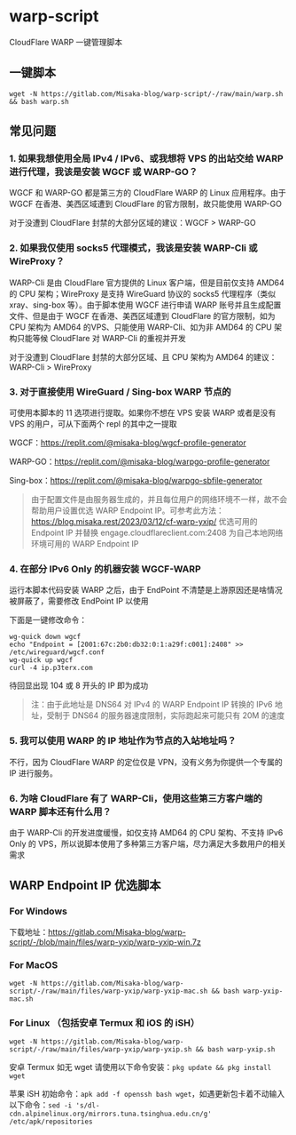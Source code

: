 # warp-script

CloudFlare WARP 一键管理脚本

## 一键脚本

```shell
wget -N https://gitlab.com/Misaka-blog/warp-script/-/raw/main/warp.sh && bash warp.sh
```

## 常见问题

### 1. 如果我想使用全局 IPv4 / IPv6、或我想将 VPS 的出站交给 WARP 进行代理，我该是安装 WGCF 或 WARP-GO？

WGCF 和 WARP-GO 都是第三方的 CloudFlare WARP 的 Linux 应用程序。由于 WGCF 在香港、美西区域遭到 CloudFlare 的官方限制，故只能使用 WARP-GO

对于没遭到 CloudFlare 封禁的大部分区域的建议：WGCF > WARP-GO

### 2. 如果我仅使用 socks5 代理模式，我该是安装 WARP-Cli 或 WireProxy？

WARP-Cli 是由 CloudFlare 官方提供的 Linux 客户端，但是目前仅支持 AMD64 的 CPU 架构；WireProxy 是支持 WireGuard 协议的 socks5 代理程序（类似 xray、sing-box 等）。由于脚本使用 WGCF 进行申请 WARP 账号并且生成配置文件、但是由于 WGCF 在香港、美西区域遭到 CloudFlare 的官方限制，如为CPU 架构为 AMD64 的VPS、只能使用 WARP-Cli、如为非 AMD64 的 CPU 架构只能等候 CloudFlare 对 WARP-Cli 的重视并开发

对于没遭到 CloudFlare 封禁的大部分区域、且 CPU 架构为 AMD64 的建议：WARP-Cli > WireProxy

### 3. 对于直接使用 WireGuard / Sing-box WARP 节点的

可使用本脚本的 11 选项进行提取。如果你不想在 VPS 安装 WARP 或者是没有 VPS 的用户，可从下面两个 repl 的其中之一提取

WGCF：https://replit.com/@misaka-blog/wgcf-profile-generator

WARP-GO：https://replit.com/@misaka-blog/warpgo-profile-generator

Sing-box：https://replit.com/@misaka-blog/warpgo-sbfile-generator

> 由于配置文件是由服务器生成的，并且每位用户的网络环境不一样，故不会帮助用户设置优选 WARP Endpoint IP。可参考此方法：https://blog.misaka.rest/2023/03/12/cf-warp-yxip/ 优选可用的 Endpoint IP 并替换 engage.cloudflareclient.com:2408 为自己本地网络环境可用的 WARP Endpoint IP

### 4. 在部分 IPv6 Only 的机器安装 WGCF-WARP

运行本脚本代码安装 WARP 之后，由于 EndPoint 不清楚是上游原因还是啥情况被屏蔽了，需要修改 EndPoint IP 以使用

下面是一键修改命令：

```shell
wg-quick down wgcf
echo "Endpoint = [2001:67c:2b0:db32:0:1:a29f:c001]:2408" >> /etc/wireguard/wgcf.conf
wg-quick up wgcf
curl -4 ip.p3terx.com
```

待回显出现 104 或 8 开头的 IP 即为成功

> 注：由于此地址是 DNS64 对 IPv4 的 WARP Endpoint IP 转换的 IPv6 地址，受制于 DNS64 的服务器速度限制，实际跑起来可能只有 20M 的速度

### 5. 我可以使用 WARP 的 IP 地址作为节点的入站地址吗？

不行，因为 CloudFlare WARP 的定位仅是 VPN，没有义务为你提供一个专属的 IP 进行服务。

### 6. 为啥 CloudFlare 有了 WARP-Cli，使用这些第三方客户端的 WARP 脚本还有什么用？

由于 WARP-Cli 的开发进度缓慢，如仅支持 AMD64 的 CPU 架构、不支持 IPv6 Only 的 VPS，所以说脚本使用了多种第三方客户端，尽力满足大多数用户的相关需求

## WARP Endpoint IP 优选脚本

### For Windows

下载地址：https://gitlab.com/Misaka-blog/warp-script/-/blob/main/files/warp-yxip/warp-yxip-win.7z

### For MacOS

```shell
wget -N https://gitlab.com/Misaka-blog/warp-script/-/raw/main/files/warp-yxip/warp-yxip-mac.sh && bash warp-yxip-mac.sh
```

### For Linux （包括安卓 Termux 和 iOS 的 iSH）

```shell
wget -N https://gitlab.com/Misaka-blog/warp-script/-/raw/main/files/warp-yxip/warp-yxip.sh && bash warp-yxip.sh
```

安卓 Termux 如无 wget 请使用以下命令安装：`pkg update && pkg install wget`

苹果 iSH 初始命令：`apk add -f openssh bash wget`，如遇更新包卡着不动输入以下命令：`sed -i 's/dl-cdn.alpinelinux.org/mirrors.tuna.tsinghua.edu.cn/g' /etc/apk/repositories`

